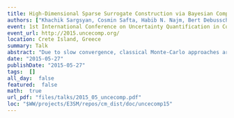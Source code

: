 ```yaml
---
title: High-Dimensional Sparse Surrogate Construction via Bayesian Compressive Sensing
authors: ["Khachik Sargsyan, Cosmin Safta, Habib N. Najm, Bert Debusschere, Daniel Ricciuto, Peter Thornton"]
event: 1st International Conference on Uncertainty Quantification in Computational Sciences and Engineering
event_url: http://2015.uncecomp.org/
location: Crete Island, Greece
summary: Talk
abstract: "Due to slow convergence, classical Monte-Carlo approaches are ineffective for computationally<br>intensive studies of complex models as they require prohibitively many sampled<br>simulations for reasonable accuracy. Targeting high-dimensional systems, we build computationally<br>inexpensive surrogate models in order to accelerate both forward (e.g., uncertainty<br>propagation and sensitivity analysis) and inverse (e.g., calibration) uncertainty quantification<br>studies. We apply Polynomial Chaos (PC) spectral expansions to build surrogate relationships<br>between output quantities and model parameters using as few forward model simulations as<br>possible.<br>For a complex model with a large number of input parameters, building a PC surrogate<br>model is challenged by high dimensionality: there is typically insufficient model simulation<br>data as well as a prohibitively large number of spectral basis terms. Bayesian compressive<br>sensing (BCS) approach is employed in order to detect a sparse polynomial basis set that best<br>captures the model outputs. We enhance the BCS algorithm with iterative basis growth and<br>reweighing that effectively searches polynomial space for an optimal, sparse basis set.<br>Besides proof-of-concept studies for synthetic models, the technique is demonstrated on the<br>Community Land Model with more than 50 input parameters. The outcome of the algorithm<br>is then employed for forward uncertainty propagation and variance-based sensitivity analysis,<br>leading to dimensionality reduction. Furthermore, we illustrate how the computationally inexpensive<br>surrogate greatly accelerates statistical methods for parameter estimation, where one<br>relies on observational data to estimate input parameters with quantified uncertainty, using<br>Markov Chain Monte Carlo sampling.<br><br> Talk given by Kenny Chowdhary."
date: "2015-05-27"
publishDate: "2015-05-27"
tags:  []
all_day:  false
featured:  false
math:  true
url_pdf: "files/talks/2015_05_uncecomp.pdf"
loc: "$WW/projects/E3SM/repos/cm_dist/doc/uncecomp15"
---
```

